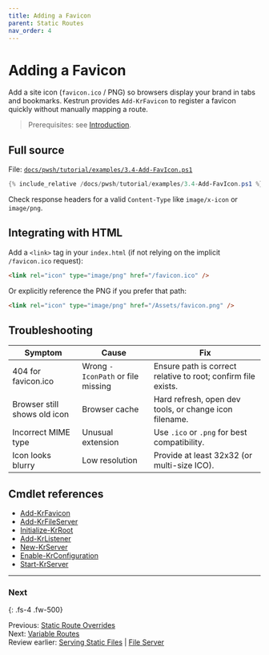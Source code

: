 ```yaml
---
title: Adding a Favicon
parent: Static Routes
nav_order: 4
---
```


# Adding a Favicon

Add a site icon (`favicon.ico` / PNG) so browsers display your brand in tabs and bookmarks. Kestrun provides
`Add-KrFavicon` to register a favicon quickly without manually mapping a route.

> Prerequisites: see [Introduction][Introduction].

## Full source

File: [`docs/pwsh/tutorial/examples/3.4-Add-FavIcon.ps1`][3.4-Add-FavIcon.ps1]

```powershell
{% include_relative /docs/pwsh/tutorial/examples/3.4-Add-FavIcon.ps1 %}
```

Check response headers for a valid `Content-Type` like `image/x-icon` or `image/png`.

## Integrating with HTML

Add a `<link>` tag in your `index.html` (if not relying on the implicit `/favicon.ico` request):

```html
<link rel="icon" type="image/png" href="/favicon.ico" />
```

Or explicitly reference the PNG if you prefer that path:

```html
<link rel="icon" type="image/png" href="/Assets/favicon.png" />
```

## Troubleshooting

| Symptom                      | Cause                             | Fix                                                           |
|------------------------------|-----------------------------------|---------------------------------------------------------------|
| 404 for favicon.ico          | Wrong `-IconPath` or file missing | Ensure path is correct relative to root; confirm file exists. |
| Browser still shows old icon | Browser cache                     | Hard refresh, open dev tools, or change icon filename.        |
| Incorrect MIME type          | Unusual extension                 | Use `.ico` or `.png` for best compatibility.                  |
| Icon looks blurry            | Low resolution                    | Provide at least 32x32 (or multi-size ICO).                   |

## Cmdlet references

- [Add-KrFavicon][Add-KrFavicon]
- [Add-KrFileServer][Add-KrFileServer]
- [Initialize-KrRoot][Initialize-KrRoot]
- [Add-KrListener][Add-KrListener]
- [New-KrServer][New-KrServer]
- [Enable-KrConfiguration][Enable-KrConfiguration]
- [Start-KrServer][Start-KrServer]

---

### Next

{: .fs-4 .fw-500}

Previous: [Static Route Overrides](./3.Static-Override-Routes)  
Next: [Variable Routes](../4.variable/index)  
Review earlier: [Serving Static Files](./1.Static-Routes) | [File Server](./2.File-Server)

[Add-KrFavicon]: /docs/pwsh/cmdlets/Add-KrFavicon
[Add-KrFileServer]: /docs/pwsh/cmdlets/Add-KrFileServer
[Initialize-KrRoot]: /docs/pwsh/cmdlets/Initialize-KrRoot
[Add-KrListener]: /docs/pwsh/cmdlets/Add-KrListener
[New-KrServer]: /docs/pwsh/cmdlets/New-KrServer
[Enable-KrConfiguration]: /docs/pwsh/cmdlets/Enable-KrConfiguration
[Start-KrServer]: /docs/pwsh/cmdlets/Start-KrServer
[3.4-Add-FavIcon.ps1]: /docs/pwsh/tutorial/examples/3.4-Add-FavIcon.ps1
[Introduction]: ../1.introduction/index#prerequisites
